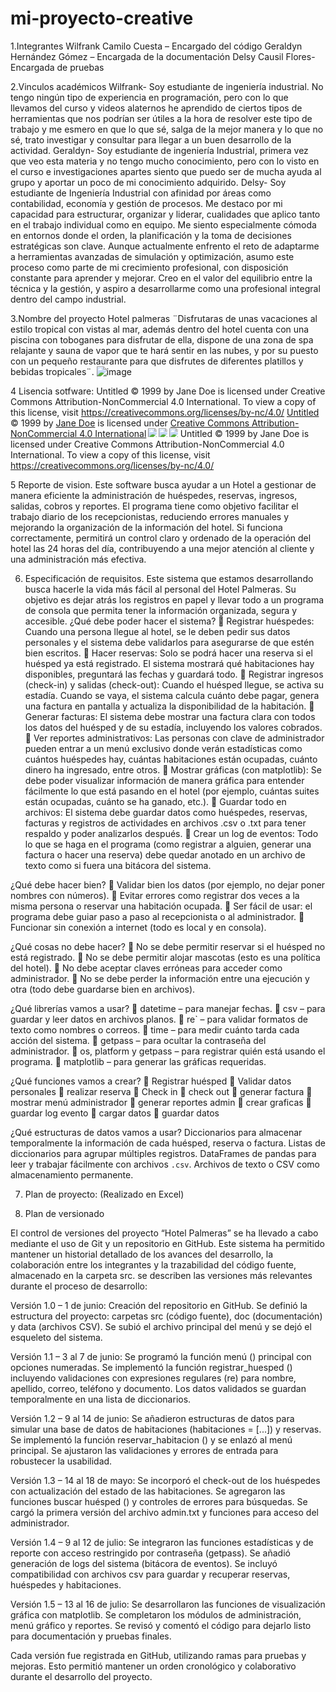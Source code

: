 # mi-proyecto-creative
1.Integrantes
Wilfrank Camilo Cuesta – Encargado del código
Geraldyn Hernández Gómez – Encargada de la documentación 
Delsy Causil Flores- Encargada de pruebas

2.Vinculos académicos
Wilfrank- Soy estudiante de ingeniería industrial. No tengo ningún tipo de experiencia en programación, pero con lo que llevamos del curso y videos alaternos he aprendido de ciertos tipos de herramientas que nos podrían ser útiles a la hora de resolver este tipo de trabajo y me esmero en que lo que sé, salga de la mejor manera y lo que no sé, trato investigar y consultar para llegar a un buen desarrollo de la actividad.
Geraldyn- Soy estudiante de ingeniería Industrial, primera vez que veo esta materia y no tengo mucho conocimiento, pero con lo visto en el curso e investigaciones apartes siento que puedo ser de mucha ayuda al grupo y aportar un poco de mi conocimiento adquirido.
Delsy- Soy estudiante de Ingeniería Industrial con afinidad por áreas como contabilidad, economía y gestión de procesos. Me destaco por mi capacidad para estructurar, organizar y liderar, cualidades que aplico tanto en el trabajo individual como en equipo. Me siento especialmente cómoda en entornos donde el orden, la planificación y la toma de decisiones estratégicas son clave. Aunque actualmente enfrento el reto de adaptarme a herramientas avanzadas de simulación y optimización, asumo este proceso como parte de mi crecimiento profesional, con disposición constante para aprender y mejorar. Creo en el valor del equilibrio entre la técnica y la gestión, y aspiro a desarrollarme como una profesional integral dentro del campo industrial.

3.Nombre del proyecto
Hotel palmeras 
¨Disfrutaras de unas vacaciones al estilo tropical con vistas al mar, además dentro del hotel cuenta con una piscina con toboganes para disfrutar de ella, dispone de una zona de spa relajante y sauna de vapor que te hará sentir en las nubes, y por su puesto con un pequeño restaurante para que disfrutes de diferentes platillos y bebidas tropicales¨.
![image](https://github.com/user-attachments/assets/459b309d-b493-4c54-93de-b3842fbe23ef)

4 Lisencia sotfware: 
Untitled  © 1999 by Jane Doe is licensed under Creative Commons Attribution-NonCommercial 4.0 International. To view a copy of this license, visit https://creativecommons.org/licenses/by-nc/4.0/
<a href="https://creativecommons.org">Untitled</a> © 1999 by <a href="https://creativecommons.org">Jane Doe</a> is licensed under <a href="https://creativecommons.org/licenses/by-nc/4.0/">Creative Commons Attribution-NonCommercial 4.0 International</a><img src="https://mirrors.creativecommons.org/presskit/icons/cc.svg" style="max-width: 1em;max-height:1em;margin-left: .2em;"><img src="https://mirrors.creativecommons.org/presskit/icons/by.svg" style="max-width: 1em;max-height:1em;margin-left: .2em;"><img src="https://mirrors.creativecommons.org/presskit/icons/nc.svg" style="max-width: 1em;max-height:1em;margin-left: .2em;">
Untitled  © 1999 by Jane Doe is licensed under Creative Commons Attribution-NonCommercial 4.0 International. To view a copy of this license, visit https://creativecommons.org/licenses/by-nc/4.0/

5 Reporte de vision.
Este software busca ayudar a un Hotel a gestionar de manera eficiente la administración de huéspedes, reservas, ingresos, salidas, cobros y reportes. 
El programa tiene como objetivo facilitar el trabajo diario de los recepcionistas, reduciendo errores manuales y mejorando la organización de la información del hotel. 
Si funciona correctamente, permitirá un control claro y ordenado de la operación del hotel las 24 horas del día, contribuyendo a una mejor atención al cliente y una administración más efectiva.

6. Especificación de requisitos.
Este sistema que estamos desarrollando busca hacerle la vida más fácil al personal del Hotel Palmeras. Su objetivo es dejar atrás los registros en papel y llevar todo a un programa de consola que permita tener la información organizada, segura y accesible.
¿Qué debe poder hacer el sistema?
	Registrar huéspedes: Cuando una persona llegue al hotel, se le deben pedir sus datos personales y el sistema debe validarlos para asegurarse de que estén bien escritos.
	Hacer reservas: Solo se podrá hacer una reserva si el huésped ya está registrado. El sistema mostrará qué habitaciones hay disponibles, preguntará las fechas y guardará todo.
	Registrar ingresos (check-in) y salidas (check-out): Cuando el huésped llegue, se activa su estadía. Cuando se vaya, el sistema calcula cuánto debe pagar, genera una factura en pantalla y actualiza la disponibilidad de la habitación.
	Generar facturas: El sistema debe mostrar una factura clara con todos los datos del huésped y de su estadía, incluyendo los valores cobrados.
	Ver reportes administrativos: Las personas con clave de administrador pueden entrar a un menú exclusivo donde verán estadísticas como cuántos huéspedes hay, cuántas habitaciones están ocupadas, cuánto dinero ha ingresado, entre otros.
	Mostrar gráficas (con matplotlib): Se debe poder visualizar información de manera gráfica para entender fácilmente lo que está pasando en el hotel (por ejemplo, cuántas suites están ocupadas, cuánto se ha ganado, etc.).
	Guardar todo en archivos: El sistema debe guardar datos como huéspedes, reservas, facturas y registros de actividades en archivos .csv o .txt para tener respaldo y poder analizarlos después.
	Crear un log de eventos: Todo lo que se haga en el programa (como registrar a alguien, generar una factura o hacer una reserva) debe quedar anotado en un archivo de texto como si fuera una bitácora del sistema.


¿Qué debe hacer bien?
	Validar bien los datos (por ejemplo, no dejar poner nombres con números).
	Evitar errores como registrar dos veces a la misma persona o reservar una habitación ocupada.
	Ser fácil de usar: el programa debe guiar paso a paso al recepcionista o al administrador.
	Funcionar sin conexión a internet (todo es local y en consola).


 ¿Qué cosas no debe hacer?
	No se debe permitir reservar si el huésped no está registrado.
	No se debe permitir alojar mascotas (esto es una política del hotel).
	No debe aceptar claves erróneas para acceder como administrador.
	No se debe perder la información entre una ejecución y otra (todo debe guardarse bien en archivos).

¿Qué librerías vamos a usar?
	datetime – para manejar fechas.
	csv – para guardar y leer datos en archivos planos.
	re` – para validar formatos de texto como nombres o correos.
	time – para medir cuánto tarda cada acción del sistema.
	getpass – para ocultar la contraseña del administrador.
	os, platform y getpass – para registrar quién está usando el programa.
	matplotlib – para generar las gráficas requeridas.


 ¿Qué funciones vamos a crear?
	Registrar huésped
	Validar datos personales
	realizar reserva
	Check in
	check out
	generar factura
	mostrar menú administrador
	generar reportes admin
	crear graficas
	guardar log evento
	cargar datos
	guardar datos

¿Qué estructuras de datos vamos a usar?
Diccionarios para almacenar temporalmente la información de cada huésped, reserva o factura.
Listas de diccionarios para agrupar múltiples registros.
DataFrames de pandas para leer y trabajar fácilmente con archivos `.csv`.
Archivos de texto o CSV como almacenamiento permanente.

7. Plan de proyecto: 
(Realizado en Excel)

8. Plan de versionado

El control de versiones del proyecto “Hotel Palmeras” se ha llevado a cabo mediante el uso de Git y un repositorio en GitHub. Este sistema ha permitido mantener un historial detallado de los avances del desarrollo, la colaboración entre los integrantes y la trazabilidad del código fuente, almacenado en la carpeta src.
 se describen las versiones más relevantes durante el proceso de desarrollo:
 
Versión 1.0 – 1 de junio:
Creación del repositorio en GitHub. Se definió la estructura del proyecto: carpetas src (código fuente), doc (documentación) y data (archivos CSV). Se subió el archivo principal del menú y se dejó el esqueleto del sistema.

Versión 1.1 – 3 al 7 de junio:
Se programó la función menú () principal con opciones numeradas.
Se implementó la función registrar_huesped () incluyendo validaciones con expresiones regulares (re) para nombre, apellido, correo, teléfono y documento.
Los datos validados se guardan temporalmente en una lista de diccionarios.

Versión 1.2 – 9 al 14 de junio:
Se añadieron estructuras de datos para simular una base de datos de habitaciones (habitaciones = [...]) y reservas.
Se implementó la función reservar_habitacion () y se enlazó al menú principal.
Se ajustaron las validaciones y errores de entrada para robustecer la usabilidad.

Versión 1.3 – 14 al 18 de mayo:
Se incorporó el check-out de los huéspedes con actualización del estado de las habitaciones.
Se agregaron las funciones buscar huésped () y controles de errores para búsquedas.
Se cargó la primera versión del archivo admin.txt y funciones para acceso del administrador.

Versión 1.4 – 9 al 12 de julio:
Se integraron las funciones estadísticas y de reporte con acceso restringido por contraseña (getpass).
Se añadió generación de logs del sistema (bitácora de eventos).
Se incluyó compatibilidad con archivos csv para guardar y recuperar reservas, huéspedes y habitaciones.

Versión 1.5 – 13 al 16 de julio:
Se desarrollaron las funciones de visualización gráfica con matplotlib.
Se completaron los módulos de administración, menú gráfico y reportes.
Se revisó y comentó el código para dejarlo listo para documentación y pruebas finales.

Cada versión fue registrada en GitHub, utilizando ramas para pruebas y mejoras. Esto permitió mantener un orden cronológico y colaborativo durante el desarrollo del proyecto.
